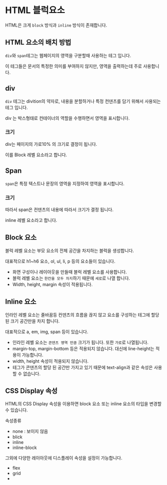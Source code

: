 # HTML 블럭요소



HTML은 크게 `block` 방식과 `inline` 방식이 존재합니다.



## HTML 요소의 배치 방법



`div`와 `span`테그는 웹페이지의 영역을 구분할때 사용하는 테그 입니다.

이 테그들은 문서의 특정한 의미를 부여하지 않지만, 영역을 출력하는데 주로 사용합니다.



## div

`div` 테그는 divition의 약자로, 내용을 분할하거나 특정 컨덴츠를 담기 위해서 사용되는 테그 입니다.



div 는 박스형태로 컨테이너의 역할을 수행하면서 영역을 표시합니다.



### 크기

div는 페이지의 가로10% 의 크기로 결정이 됩니다.

이를 Block 레벨 요소라고 합니다.



## Span

`span`은 특정 텍스트나 문장의 영역을 지정하여 영역을 표시합니다.



### 크기

따라서 span은 컨덴츠의 내용에 따라서 크기가 결정 됩니다.

inline 레벨 요소라고 합니다.





## Block 요소

블럭 레벨 요소는 부모 요소의 전체 공간을 차지하는 블럭을 생성합니다.

대표적으로 h1~h6 요소, ol, ul, li, p 등의 요소들이 있습니다.

* 화면 구성이나 레이아웃을 만들때 블럭 레벨 요소를 사용합니다.
* 블럭 레벨 요소는 `한칸을 모두 차지`하기 때문에 `세로`로 나열 합니다.
* Width, height, margin 속성이 적용됩니다.





## Inline 요소

인라인 레벨 요소는 줄바꿈등 컨덴츠의 흐름을 끊지 않고 요소를 구성하는 테그에 할당된 크기 공간만을 차지 합니다.



대표적으로 a, em, img, span 등이 있습니다.



* 인라인 레벨 요소는 `콘덴츠 영역 만큼` 크기가 됩니다. 또한 `가로`로 나열됩니다.
* margin-top, margin-bottom 등은 적용되지 않습니다. 대신에 line-height는 적용이 가능합니다.
* width, height 속성이 적용되지 않습니다.
* 테그가 콘덴츠의 할당 된 공간만 가지고 있기 때문에 text-align과 같은 속성은 사용할 수 없습니다.



## CSS Display 속성

HTML의 CSS Display 속성을 이용하면 block 요소 또는 inline 요소의 타입을 변경할 수 있습니다.



속성종류

* none : 보이지 않음
* blick
* inline
* inline-block



그외에 다양한 레이아웃에 디스플레이 속성을 설정이 가능합니다.

* flex
* grid
* 

